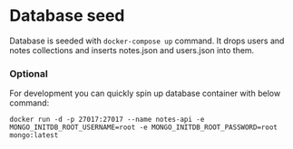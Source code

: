 # Database seed
Database is seeded with `docker-compose up` command. It drops users and notes collections and inserts notes.json and users.json into them.

### Optional
For development you can quickly spin up database container with below command:
```
docker run -d -p 27017:27017 --name notes-api -e MONGO_INITDB_ROOT_USERNAME=root -e MONGO_INITDB_ROOT_PASSWORD=root mongo:latest
```
